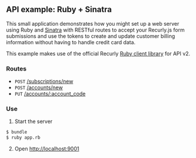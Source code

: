 ## API example: Ruby + Sinatra

This small application demonstrates how you might set up a web server
using Ruby and [Sinatra][sinatra] with RESTful routes to accept your Recurly.js
form submissions and use the tokens to create and update customer billing
information without having to handle credit card data.

This example makes use of the official Recurly [Ruby client library][client]
for API v2.

### Routes

- `POST` [/subscriptions/new](app.rb#L10-35)
- `POST` [/accounts/new](app.rb#L38-46)
- `PUT` [/accounts/:account_code](app.rb#L49-58)

### Use

1. Start the server

  ```bash
  $ bundle
  $ ruby app.rb
  ```
2. Open [http://localhost:9001](http://localhost:9001)

[sinatra]: http://sinatrarb.com/
[client]: http://github.com/recurly/recurly-client-ruby
